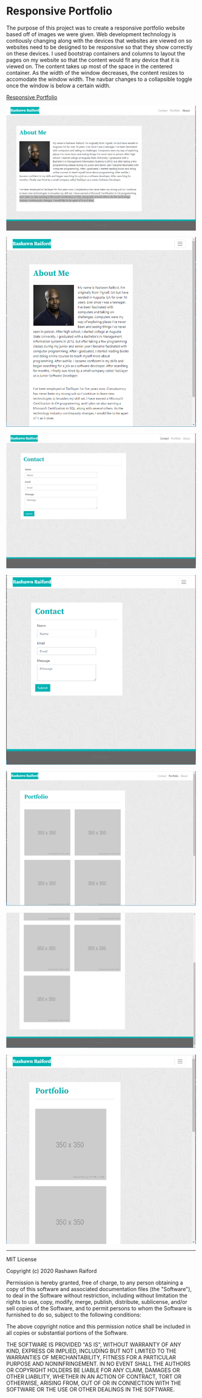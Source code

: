 # Responsive Portfolio

The purpose of this project was to create a responsive portfolio website based off of images we were given. Web development technology is contiously changing along with the devices that websites are viewed on so websites need to be designed to be responsive so that they show correctly on these devices. I used bootstrap containers and columns to layout the pages on my website so that the content would fit any device that it is viewed on. The content takes up most of the space in the centered container. As the width of the window decreases, the content resizes to accomodate the window width. The navbar changes to a collapsible toggle once the window is below a certain width.

[Responsive Portfolio](https://raiford2530.github.io/responsive-portfolio/)

![About Me](/assets/screenshots/index.png)

![About Me](/assets/screenshots/index-toggle.png)

![Contact](/assets/screenshots/contact.png)

![Contact](/assets/screenshots/contact-toggle.png)

![Portfolio](/assets/screenshots/portfolio1.png)

![Portfolio](/assets/screenshots/portfolio2.png)

![Portfolio](/assets/screenshots/portfolio-toggle.png)

-------------------------------------------------------------------------------------------------------------------------------------------------------

MIT License

Copyright (c) 2020 Rashawn Raiford

Permission is hereby granted, free of charge, to any person obtaining a copy
of this software and associated documentation files (the "Software"), to deal
in the Software without restriction, including without limitation the rights
to use, copy, modify, merge, publish, distribute, sublicense, and/or sell
copies of the Software, and to permit persons to whom the Software is
furnished to do so, subject to the following conditions:

The above copyright notice and this permission notice shall be included in all
copies or substantial portions of the Software.

THE SOFTWARE IS PROVIDED "AS IS", WITHOUT WARRANTY OF ANY KIND, EXPRESS OR
IMPLIED, INCLUDING BUT NOT LIMITED TO THE WARRANTIES OF MERCHANTABILITY,
FITNESS FOR A PARTICULAR PURPOSE AND NONINFRINGEMENT. IN NO EVENT SHALL THE
AUTHORS OR COPYRIGHT HOLDERS BE LIABLE FOR ANY CLAIM, DAMAGES OR OTHER
LIABILITY, WHETHER IN AN ACTION OF CONTRACT, TORT OR OTHERWISE, ARISING FROM,
OUT OF OR IN CONNECTION WITH THE SOFTWARE OR THE USE OR OTHER DEALINGS IN THE
SOFTWARE.